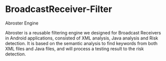 # BroadcastReceiver-Filter
Abroster Engine


Abroster is a reusable filtering engine we designed for Broadcast Receivers in Android applications, consisted of XML analysis, Java analysis and Risk detection. It is based on the semantic analysis to find keywords from both XML files and Java files, and will process a testing result to the risk detection. 
